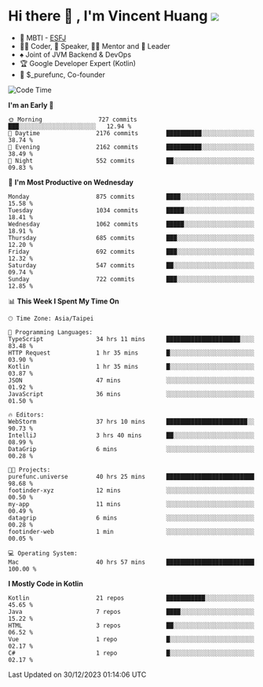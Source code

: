 # Hi there 👋 , I'm Vincent Huang ![](https://komarev.com/ghpvc/?username=Jian-Min-Huang)
- 👀 MBTI - [ESFJ](https://www.16personalities.com/esfj-personality)
- 👨‍💻 Coder, 🎤 Speaker, 👨‍🏫 Mentor and 🚀 Leader
- ♠️ Joint of JVM Backend & DevOps
- 🏆 Google Developer Expert (Kotlin)
- 💼 $_purefunc, Co-founder

<!--START_SECTION:waka-->
![Code Time](http://img.shields.io/badge/Code%20Time-3%2C155%20hrs%2028%20mins-blue)

**I'm an Early 🐤** 

```text
🌞 Morning                727 commits         ███░░░░░░░░░░░░░░░░░░░░░░   12.94 % 
🌆 Daytime                2176 commits        ██████████░░░░░░░░░░░░░░░   38.74 % 
🌃 Evening                2162 commits        ██████████░░░░░░░░░░░░░░░   38.49 % 
🌙 Night                  552 commits         ██░░░░░░░░░░░░░░░░░░░░░░░   09.83 % 
```
📅 **I'm Most Productive on Wednesday** 

```text
Monday                   875 commits         ████░░░░░░░░░░░░░░░░░░░░░   15.58 % 
Tuesday                  1034 commits        █████░░░░░░░░░░░░░░░░░░░░   18.41 % 
Wednesday                1062 commits        █████░░░░░░░░░░░░░░░░░░░░   18.91 % 
Thursday                 685 commits         ███░░░░░░░░░░░░░░░░░░░░░░   12.20 % 
Friday                   692 commits         ███░░░░░░░░░░░░░░░░░░░░░░   12.32 % 
Saturday                 547 commits         ██░░░░░░░░░░░░░░░░░░░░░░░   09.74 % 
Sunday                   722 commits         ███░░░░░░░░░░░░░░░░░░░░░░   12.85 % 
```


📊 **This Week I Spent My Time On** 

```text
🕑︎ Time Zone: Asia/Taipei

💬 Programming Languages: 
TypeScript               34 hrs 11 mins      █████████████████████░░░░   83.48 % 
HTTP Request             1 hr 35 mins        █░░░░░░░░░░░░░░░░░░░░░░░░   03.90 % 
Kotlin                   1 hr 35 mins        █░░░░░░░░░░░░░░░░░░░░░░░░   03.87 % 
JSON                     47 mins             ░░░░░░░░░░░░░░░░░░░░░░░░░   01.92 % 
JavaScript               36 mins             ░░░░░░░░░░░░░░░░░░░░░░░░░   01.50 % 

🔥 Editors: 
WebStorm                 37 hrs 10 mins      ███████████████████████░░   90.73 % 
IntelliJ                 3 hrs 40 mins       ██░░░░░░░░░░░░░░░░░░░░░░░   08.99 % 
DataGrip                 6 mins              ░░░░░░░░░░░░░░░░░░░░░░░░░   00.28 % 

🐱‍💻 Projects: 
purefunc.universe        40 hrs 25 mins      █████████████████████████   98.68 % 
footinder-xyz            12 mins             ░░░░░░░░░░░░░░░░░░░░░░░░░   00.50 % 
my-app                   11 mins             ░░░░░░░░░░░░░░░░░░░░░░░░░   00.49 % 
datagrip                 6 mins              ░░░░░░░░░░░░░░░░░░░░░░░░░   00.28 % 
footinder-web            1 min               ░░░░░░░░░░░░░░░░░░░░░░░░░   00.05 % 

💻 Operating System: 
Mac                      40 hrs 57 mins      █████████████████████████   100.00 % 
```

**I Mostly Code in Kotlin** 

```text
Kotlin                   21 repos            ███████████░░░░░░░░░░░░░░   45.65 % 
Java                     7 repos             ████░░░░░░░░░░░░░░░░░░░░░   15.22 % 
HTML                     3 repos             ██░░░░░░░░░░░░░░░░░░░░░░░   06.52 % 
Vue                      1 repo              █░░░░░░░░░░░░░░░░░░░░░░░░   02.17 % 
C#                       1 repo              █░░░░░░░░░░░░░░░░░░░░░░░░   02.17 % 
```




 Last Updated on 30/12/2023 01:14:06 UTC
<!--END_SECTION:waka-->

